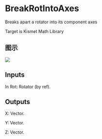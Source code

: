 # BreakRotIntoAxes

Breaks apart a rotator into its component axes

Target is Kismet Math Library

## 图示

![]($-20221218-19541923.png)

## Inputs

In Rot: Rotator (by ref).  

## Outputs

X: Vector.

Y: Vector.

Z: Vector.

